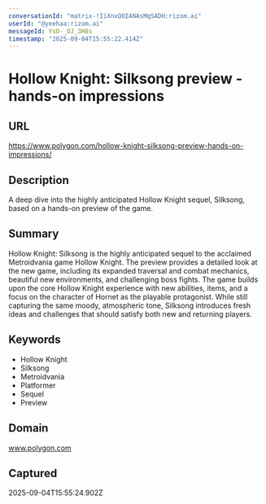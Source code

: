 ```yaml
---
conversationId: "matrix-!IiXnxQOIANAsMqSADH:rizom.ai"
userId: "@yeehaa:rizom.ai"
messageId: YsO-_OJ_3H8s
timestamp: "2025-09-04T15:55:22.414Z"
---
```


# Hollow Knight: Silksong preview - hands-on impressions

## URL

https://www.polygon.com/hollow-knight-silksong-preview-hands-on-impressions/

## Description

A deep dive into the highly anticipated Hollow Knight sequel, Silksong, based on a hands-on preview of the game.

## Summary

Hollow Knight: Silksong is the highly anticipated sequel to the acclaimed Metroidvania game Hollow Knight. The preview provides a detailed look at the new game, including its expanded traversal and combat mechanics, beautiful new environments, and challenging boss fights. The game builds upon the core Hollow Knight experience with new abilities, items, and a focus on the character of Hornet as the playable protagonist. While still capturing the same moody, atmospheric tone, Silksong introduces fresh ideas and challenges that should satisfy both new and returning players.

## Keywords

- Hollow Knight
- Silksong
- Metroidvania
- Platformer
- Sequel
- Preview

## Domain

www.polygon.com

## Captured

2025-09-04T15:55:24.902Z
